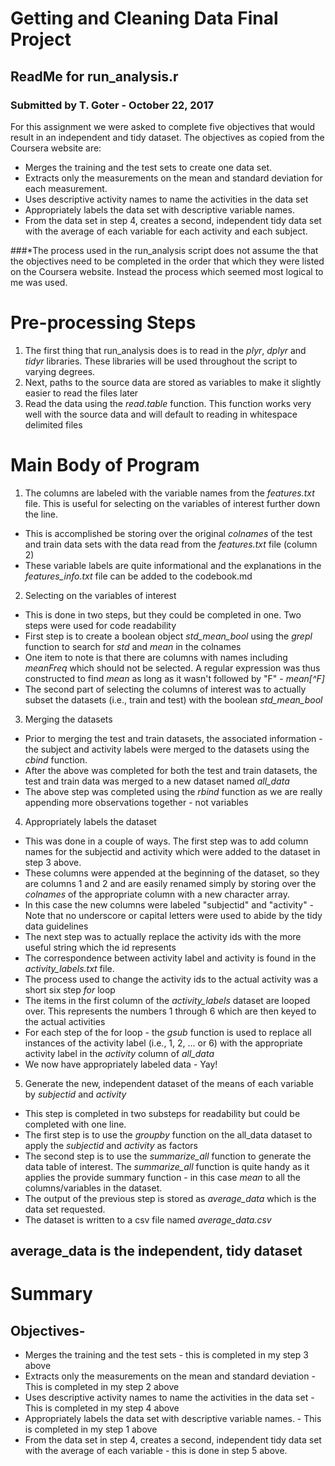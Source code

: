 # Getting and Cleaning Data Final Project
## ReadMe for run_analysis.r
### Submitted by T. Goter - October 22, 2017

For this assignment we were asked to complete five objectives that would result in an independent and tidy dataset. The objectives as copied from the Coursera website are:

* Merges the training and the test sets to create one data set.
* Extracts only the measurements on the mean and standard deviation for each measurement.
* Uses descriptive activity names to name the activities in the data set
* Appropriately labels the data set with descriptive variable names.
* From the data set in step 4, creates a second, independent tidy data set with the average of each variable for each activity and each subject.

###*The process used in the run_analysis script does not assume the that the objectives need to be completed in the order that which they were listed on the Coursera website. Instead the process which seemed most logical to me was used. 

# Pre-processing Steps
1. The first thing that run_analysis does is to read in the *plyr*, *dplyr* and *tidyr* libraries. These libraries will be used throughout the script to varying degrees.
2. Next, paths to the source data are stored as variables to make it slightly easier to read the files later
3. Read the data using the *read.table* function. This function works very well with the source data and will default to reading in whitespace delimited files

# Main Body of Program
1. The columns are labeled with the variable names from the *features.txt* file. This is useful for selecting on the variables of interest further down the line. 
 + This is accomplished be storing over the original *colnames* of the test and train data sets with the data read from the *features.txt* file (column 2)
 + These variable labels are quite informational and the explanations in the *features_info.txt* file can be added to the codebook.md
2. Selecting on the variables of interest
 + This is done in two steps, but they could be completed in one.  Two steps were used for code readability
 + First step is to create a boolean object *std_mean_bool* using the *grepl* function to search for *std* and *mean* in the colnames 
 + One item to note is that there are columns with names including *meanFreq* which should not be selected. A regular expression was thus constructed to find *mean* as long as it wasn't followed by "F" - *mean[^F]*
 + The second part of selecting the columns of interest was to actually subset the datasets (i.e., train and test) with the boolean *std_mean_bool*
3. Merging the datasets 
 + Prior to merging the test and train datasets, the associated information - the subject and activity labels were merged to the datasets using the *cbind* function.
 + After the above was completed for both the test and train datasets, the test and train data was merged to a new dataset named *all_data*
 + The above step was completed using the *rbind* function as we are really appending more observations together - not variables
4. Appropriately labels the dataset
 + This was done in a couple of ways. The first step was to add column names for the subjectid and activity which were added to the dataset in step 3 above.  
 + These columns were appended at the beginning of the dataset, so they are columns 1 and 2 and are easily renamed simply by storing over the *colnames* of the appropriate column with a new character array.  
 + In this case the new columns were labeled "subjectid" and "activity" - Note that no underscore or capital letters were used to abide by the tidy data guidelines
 + The next step was to actually replace the activity ids with the more useful string which the id represents
 + The correspondence between activity label and activity is found in the *activity_labels.txt* file.
 + The process used to change the activity ids to the actual activity was a short six step *for* loop
 + The items in the first column of the *activity_labels* dataset are looped over. This represents the numbers 1 through 6 which are then keyed to the actual activities
 + For each step of the for loop - the *gsub* function is used to replace all instances of the activity label (i.e., 1, 2, ... or 6) with the appropriate activity label in the *activity* column of *all_data*
 + We now have appropriately labeled data - Yay!
5. Generate the new, independent dataset of the means of each variable by *subjectid* and *activity*
 + This step is completed in two substeps for readability but could be completed with one line.
 + The first step is to use the *groupby* function on the all_data dataset to apply the *subjectid* and *activity* as factors
 + The second step is to use the *summarize_all* function to generate the data table of interest. The *summarize_all* function is quite handy as it applies the provide summary function - in this case *mean* to all the columns/variables in the dataset.
 + The output of the previous step is stored as *average_data* which is the data set requested.
 + The dataset is written to a csv file named *average_data.csv*
 
## average_data is the independent, tidy dataset

# Summary
## Objectives-
* Merges the training and the test sets - this is completed in my step 3 above
* Extracts only the measurements on the mean and standard deviation  - This is completed in my step 2 above
* Uses descriptive activity names to name the activities in the data set - This is completed in my step 4 above
* Appropriately labels the data set with descriptive variable names. - This is completed in my step 1 above
* From the data set in step 4, creates a second, independent tidy data set with the average of each variable - this is done in step 5 above.
